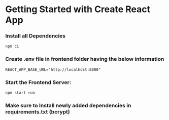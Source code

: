 # Getting Started with Create React App

### Install all Dependencies 

```
npm ci 
```

### Create .env file in frontend folder having the below information 

```
REACT_APP_BASE_URL="http://localhost:8000"
```

### Start the Frontend Server: 

```
npm start run 
```

### Make sure to Install newly added dependencies in requirements.txt (bcrypt) 




